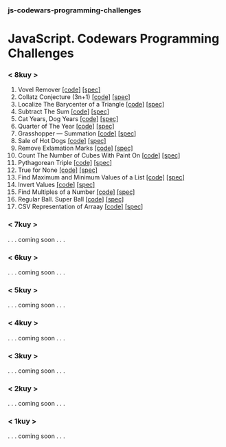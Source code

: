 ### js-codewars-programming-challenges

# JavaScript. Codewars Programming Challenges

### < 8kuy >

1.  Vovel Remover [[code]](./solutions/8kuy_vovel_remover.js) [[spec]](./specs/8kuy_vovel_remover.spec.js)
2.  Collatz Conjecture (3n+1) [[code]](./solutions/8kuy_collatz_conjecture.js) [[spec]](./specs/8kuy_collatz_conjecture.spec.js)
3.  Localize The Barycenter of a Triangle [[code]](./solutions/8kuy_localize_the_barycenter_of_a_triangle.js) [[spec]](./specs/8kuy_localize_the_barycenter_of_a_triangle.spec.js)
4.  Subtract The Sum [[code]](./solutions/8kuy_subtract_the_sum.js) [[spec]](./specs/8kuy_subtract_the_sum.spec.js)
5.  Cat Years, Dog Years [[code]](./solutions/8kuy_cat_years_dog_years.js) [[spec]](./specs/8kuy_cat_years_dog_years.spec.js)
6.  Quarter of The Year [[code]](./solutions/8kuy_quarter_of_the_year.js) [[spec]](./specs/8kuy_quarter_of_the_year.spec.js)
7.  Grasshopper — Summation [[code]](./solutions/8kuy_grasshopper_summation.js) [[spec]](./specs/8kuy_grasshopper_summation.spec.js)
8.  Sale of Hot Dogs [[code]](./solutions/8kuy_sale_of_hot_dogs.js) [[spec]](./specs/8kuy_sale_of_hot_dogs.spec.js)
9.  Remove Exlamation Marks [[code]](./solutions/8kuy_remove_exclamation_marks.js) [[spec]](./specs/8kuy_remove_exclamation_marks.spec.js)
10. Count The Number of Cubes With Paint On [[code]](./solutions/8kuy_count_the_number_of_cubes_with_paint_on.js) [[spec]](./specs/8kuy_count_the_number_of_cubes_with_paint_on.spec.js)
11. Pythagorean Triple [[code]](./solutions/8kuy_pythagorean_triple.js) [[spec]](./specs/8kuy_pythagorean_triple.spec.js)
12. True for None [[code]](./solutions/8kuy_true_for_none.js) [[spec]](./specs/8kuy_true_for_none.spec.js)
13. Find Maximum and Minimum Values of a List [[code]](./solutions/8kuy_find_maximum_and_minimum_values_of_a_list.js) [[spec]](./specs/8kuy_find_maximum_and_minimum_values_of_a_list.spec.js)
14. Invert Values [[code]](./solutions/8kuy_invert_values.js) [[spec]](./specs/8kuy_invert_values.spec.js)
15. Find Multiples of a Number [[code]](./solutions/8kuy_find_multiples_of_a_number.js) [[spec]](./specs/8kuy_find_multiples_of_a_number.spec.js)
16. Regular Ball. Super Ball [[code]](./solutions/8kuy_regular_ball_super_ball.js) [[spec]](./specs/8kuy_regular_ball_super_ball.spec.js)
17. CSV Representation of Arraay [[code]](./solutions/8kuy_csv_representation_of_array.js) [[spec]](./specs/8kuy_csv_representation_of_array.spec.js)

### < 7kuy >

. . .  coming soon  . . .

### < 6kuy >

. . .  coming soon  . . .

### < 5kuy >

. . .  coming soon  . . .

### < 4kuy >

. . .  coming soon  . . .

### < 3kuy >

. . .  coming soon  . . .

### < 2kuy >

. . .  coming soon  . . .

### < 1kuy >

. . .  coming soon  . . .
